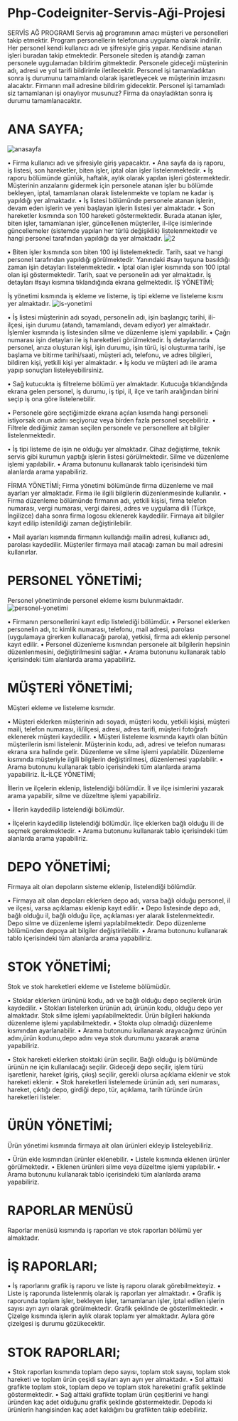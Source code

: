 # Php-Codeigniter-Servis-Aği-Projesi

SERVİS AĞ PROGRAMI
Servis ağ programının amacı müşteri ve personelleri takip etmektir. Program personellerin telefonuna uygulama olarak indirilir. Her personel kendi kullanıcı adı ve şifresiyle giriş yapar. Kendisine atanan işleri buradan takip etmektedir. Personele siteden iş atandığı zaman personele uygulamadan bildirim gitmektedir. Personele gideceği müşterinin adı, adresi ve yol tarifi bildirimle iletilecektir. Personel işi tamamladıktan sonra iş durumunu tamamlandı olarak işaretleyecek ve müşterinin imzasını alacaktır. Firmanın mail adresine bildirim gidecektir. Personel işi tamamladı siz tamamlanan işi onaylıyor musunuz? Firma da onayladıktan sonra iş durumu tamamlanacaktır. 

# ANA SAYFA;
![anasayfa](https://user-images.githubusercontent.com/44640029/75079595-4b5b3280-551a-11ea-9ee6-4ccde5d12185.png)

•	Firma kullanıcı adı ve şifresiyle giriş yapacaktır.
•	Ana sayfa da iş raporu, iş listesi, son hareketler, biten işler, iptal olan işler listelenmektedir.
•	İş raporu bölümünde günlük, haftalık, aylık olarak yapılan işleri göstermektedir. Müşterinin arızalarını gidermek için personele atanan işler bu bölümde bekleyen, iptal, tamamlanan olarak listelenmekte ve toplam ne kadar iş yapıldığı yer almaktadır.
•	İş listesi bölümünde personele atanan işlerin, devam eden işlerin ve yeni başlayan işlerin listesi yer almaktadır.
•	Son hareketler kısmında son 100 hareketi göstermektedir. Burada atanan işler, biten işler, tamamlanan işler, güncellenen müşteriler, il-ilçe isimlerinde güncellemeler (sistemde yapılan her türlü değişiklik) listelenmektedir ve hangi personel tarafından yapıldığı da yer almaktadır.
![2](https://user-images.githubusercontent.com/44640029/75079659-8cebdd80-551a-11ea-95cd-b15465b51e98.png)

•	Biten işler kısmında son biten 100 işi listelemektedir. Tarih, saat ve hangi personel tarafından yapıldığı görülmektedir. Yanındaki #sayı tuşuna basıldığı zaman işin detayları listelenmektedir.
•	İptal olan işler kısmında son 100 iptal olan işi göstermektedir. Tarih, saat ve personelin adı yer almaktadır. İş detayları #sayı kısmına tıklandığında ekrana gelmektedir.
İŞ YÖNETİMİ;

İş yönetimi kısmında iş ekleme ve listeme, iş tipi ekleme ve listeleme kısmı yer almaktadır.
![is-yonetimi](https://user-images.githubusercontent.com/44640029/75079699-b60c6e00-551a-11ea-936e-a0d3e4361735.png)

•	İş listesi müşterinin adı soyadı, personelin adı, işin başlangıç tarihi, ili-ilçesi, işin durumu (atandı, tamamlandı, devam ediyor) yer almaktadır. İşlemler kısmında iş listesinden silme ve düzenleme işlemi yapılabilir.
•	Çağrı numarası işin detayları ile iş hareketleri görülmektedir. İş detaylarında personel, arıza oluşturan kişi, işin durumu, işin türü, işi oluşturma tarihi, işe başlama ve bitirme tarihi/saati, müşteri adı, telefonu, ve adres bilgileri, bildiren kişi, yetkili kişi yer almaktadır.
•	İş kodu ve müşteri adı ile arama yapıp sonuçları listeleyebilirsiniz.

 

•	Sağ kutucukta iş filtreleme bölümü yer almaktadır. Kutucuğa tıklandığında ekrana gelen personel, iş durumu, iş tipi, il, ilçe ve tarih aralığından birini seçip iş ona göre listelenebilir.


 
•	Personele göre seçtiğimizde ekrana açılan kısımda hangi personeli istiyorsak onun adını seçiyoruz veya birden fazla personel seçebiliriz.
•	Filtrele dediğimiz zaman seçilen personele ve personellere ait bilgiler listelenmektedir.


 

•	İş tipi listeme de işin ne olduğu yer almaktadır. Cihaz değiştirme, teknik servis gibi kurumun yaptığı işlerin listesi görülmektedir. Silme ve düzenleme işlemi yapılabilir.
•	Arama butonunu kullanarak tablo içerisindeki tüm alanlarda arama yapabiliriz.

FİRMA YÖNETİMİ;
Firma yönetimi bölümünde firma düzenleme ve mail ayarları yer almaktadır. Firma ile ilgili bilgilerin düzenlenmesinde kullanılır.
•	Firma düzenleme bölümünde firmanın adı, yetkili kişisi, firma telefon numarası, vergi numarası, vergi dairesi, adres ve uygulama dili (Türkçe, İngilizce) daha sonra firma logosu eklenerek kaydedilir. Firmaya ait bilgiler kayıt edilip istenildiği zaman değiştirilebilir.

•	Mail ayarları kısmında firmanın kullandığı mailin adresi, kullanıcı adı, parolası kaydedilir. Müşteriler firmaya mail atacağı zaman bu mail adresini kullanırlar.

# PERSONEL YÖNETİMİ;

Personel yönetiminde personel ekleme kısmı bulunmaktadır.
![personel-yonetimi](https://user-images.githubusercontent.com/44640029/75079744-e18f5880-551a-11ea-90ed-22a4a33f475e.png)

•	Firmanın personellerini kayıt edip listelediği bölümdür.
•	Personel eklerken personelin adı, tc kimlik numarası, telefonu, mail adresi, parolası (uygulamaya girerken kullanacağı parola), yetkisi, firma adı eklenip personel kayıt edilir.
•	Personel düzenleme kısmından personele ait bilgilerin hepsinin düzenlenmesini, değiştirilmesini sağlar.
•	Arama butonunu kullanarak tablo içerisindeki tüm alanlarda arama yapabiliriz.




# MÜŞTERİ YÖNETİMİ;

Müşteri ekleme ve listeleme kısmıdır.

 

•	Müşteri eklerken müşterinin adı soyadı, müşteri kodu, yetkili kişisi, müşteri maili, telefon numarası, ili/ilçesi, adresi, adres tarifi, müşteri fotoğrafı eklenerek müşteri kaydedilir.
•	Müşteri listeleme kısmında kayıtlı olan bütün müşterilerin ismi listelenir. Müşterinin kodu, adı, adresi ve telefon numarası ekrana sıra halinde gelir. Düzenleme ve silme işlemi yapılabilir. Düzenleme kısmında müşteriyle ilgili bilgilerin değiştirilmesi, düzenlemesi yapılabilir.
•	Arama butonunu kullanarak tablo içerisindeki tüm alanlarda arama yapabiliriz.
İL-İLÇE YÖNETİMİ;

İllerin ve ilçelerin eklenip, listelendiği bölümdür. İl ve ilçe isimlerini yazarak arama yapabilir, silme ve düzeltme işlemi yapabiliriz.
 
•	İllerin kaydedilip listelendiği bölümdür.
 
•	İlçelerin kaydedilip listelendiği bölümdür. İlçe eklerken bağlı olduğu ili de seçmek gerekmektedir.
•	Arama butonunu kullanarak tablo içerisindeki tüm alanlarda arama yapabiliriz.


# DEPO YÖNETİMİ;

Firmaya ait olan depoların sisteme eklenip, listelendiği bölümdür.

 


•	Firmaya ait olan depoları eklerken depo adı, varsa bağlı olduğu personel, il ve ilçesi, varsa açıklaması eklenip kayıt edilir.
•	Depo listesinde depo adı, bağlı olduğu il, bağlı olduğu ilçe, açıklaması yer alarak listelenmektedir. Depo silme ve düzenleme işlemi yapılabilmektedir. Depo düzenleme bölümünden depoya ait bilgiler değiştirilebilir.
•	Arama butonunu kullanarak tablo içerisindeki tüm alanlarda arama yapabiliriz.



# STOK YÖNETİMİ;

Stok ve stok hareketleri ekleme ve listeleme bölümüdür.
 

•	Stoklar eklerken ürününü kodu, adı ve bağlı olduğu depo seçilerek ürün kaydedilir.
•	Stokları listelerken ürünün adı, ürünün kodu, olduğu depo yer almaktadır. Stok silme işlemi yapılabilmektedir. Ürün bilgileri hakkında düzenleme işlemi yapılabilmektedir.
•	 Stokta olup olmadığı düzenleme kısmından ayarlanabilir.
•	Arama butonunu kullanarak arayacağımız ürünün adını,ürün kodunu,depo adını veya stok durumunu  yazarak arama yapabiliriz.

 


•	Stok hareketi eklerken stoktaki ürün seçilir. Bağlı olduğu iş bölümünde ürünün ne için kullanılacağı seçilir. Gideceği depo seçilir, işlem türü işaretlenir, hareket (giriş, çıkış) seçilir, gerekli olursa açıklama eklenir ve stok hareketi eklenir.
•	Stok hareketleri listelemede ürünün adı, seri numarası, hareket, çıktığı depo, girdiği depo, tür, açıklama, tarih türünde ürün hareketleri listeler.








# ÜRÜN YÖNETİMİ;

Ürün yönetimi kısmında firmaya ait olan ürünleri ekleyip listeleyebiliriz.

 


•	Ürün ekle kısmından ürünler eklenebilir.
•	Listele kısmında eklenen ürünler görülmektedir.
•	Eklenen ürünleri silme veya düzeltme işlemi yapılabilir.
•	Arama butonunu kullanarak tablo içerisindeki tüm alanlarda arama yapabiliriz.






# RAPORLAR MENÜSÜ
Raporlar menüsü kısmında iş raporları ve stok raporları bölümü yer almaktadır.

# İŞ RAPORLARI;

 

•	İş raporlarını grafik iş raporu ve liste iş raporu olarak görebilmekteyiz.
•	Liste iş raporunda listelenmiş olarak iş raporları yer almaktadır.
•	Grafik iş raporunda toplam işler, bekleyen işler, tamamlanan işler, iptal edilen işlerin sayısı ayrı ayrı olarak görülmektedir. Grafik şeklinde de gösterilmektedir. 
•	Çizelge kısmında işlerin aylık olarak toplamı yer almaktadır. Aylara göre çizelgesi iş durumu gözükecektir.


# STOK RAPORLARI;

•	Stok raporları kısmında toplam depo sayısı, toplam stok sayısı, toplam stok hareketi ve toplam ürün çeşidi sayıları ayrı ayrı yer almaktadır.
•	Sol alttaki grafikte toplam stok, toplam depo ve toplam stok hareketini grafik şeklinde göstermektedir.
•	Sağ alttaki grafikte toplam ürün çeşitlerini ve hangi üründen kaç adet olduğunu grafik şeklinde göstermektedir. Depoda ki ürünlerin hangisinden kaç adet kaldığını bu grafikten takip edebiliriz.
